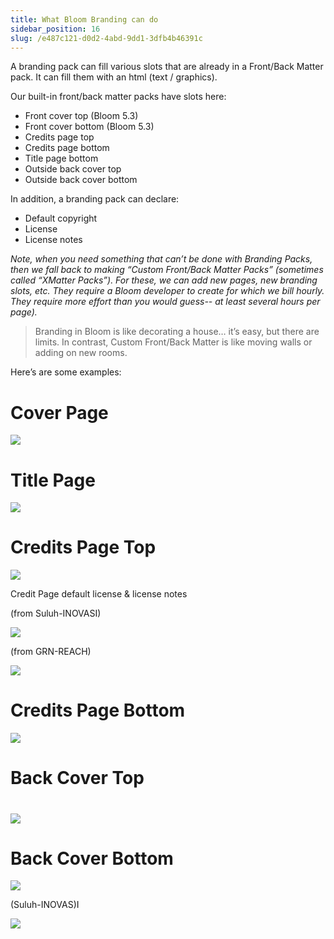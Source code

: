 ```yaml
---
title: What Bloom Branding can do
sidebar_position: 16
slug: /e487c121-d0d2-4abd-9dd1-3dfb4b46391c
---
```




A branding pack can fill various slots that are already in a Front/Back Matter pack. It can fill them with an html (text / graphics).


Our built-in front/back matter packs have slots here:

- Front cover top (Bloom 5.3)
- Front cover bottom (Bloom 5.3)
- Credits page top
- Credits page bottom
- Title page bottom
- Outside back cover top
- Outside back cover bottom

In addition, a branding pack can declare:

- Default copyright
- License
- License notes

_Note, when you need something that can’t be done with Branding Packs, then we fall back to making “Custom Front/Back Matter Packs” (sometimes called “XMatter Packs”). For these, we can add new pages, new branding slots, etc. They require a Bloom developer to create for which we bill hourly. They require more effort than you would guess-- at least several hours per page)._


<div class='notion-row'>
<div class='notion-column'>

> Branding in Bloom is like decorating a house… it’s easy, but there are limits. In contrast, Custom Front/Back Matter is like moving walls or adding on new rooms.

</div>
</div>


Here’s are some examples:


# Cover Page


![](./1391013552.png)


# Title Page


![](./1388812775.png)


# Credits Page Top


<div class='notion-row'>

</div>


![](./1685747876.png)


Credit Page default license & license notes


<div class='notion-row'>

</div>


(from Suluh-INOVASI)


![](./1126047446.png)


(from GRN-REACH)


![](./796665851.png)


# Credits Page Bottom


![](./1221891027.png)


# Back Cover Top


# 


![](./841236590.png)


# Back Cover Bottom


![](./1092284197.png)


(Suluh-INOVAS)I


![](./1498537535.png)

